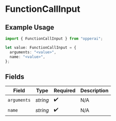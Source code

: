 # FunctionCallInput

## Example Usage

```typescript
import { FunctionCallInput } from "opperai";

let value: FunctionCallInput = {
  arguments: "<value>",
  name: "<value>",
};
```

## Fields

| Field              | Type               | Required           | Description        |
| ------------------ | ------------------ | ------------------ | ------------------ |
| `arguments`        | *string*           | :heavy_check_mark: | N/A                |
| `name`             | *string*           | :heavy_check_mark: | N/A                |